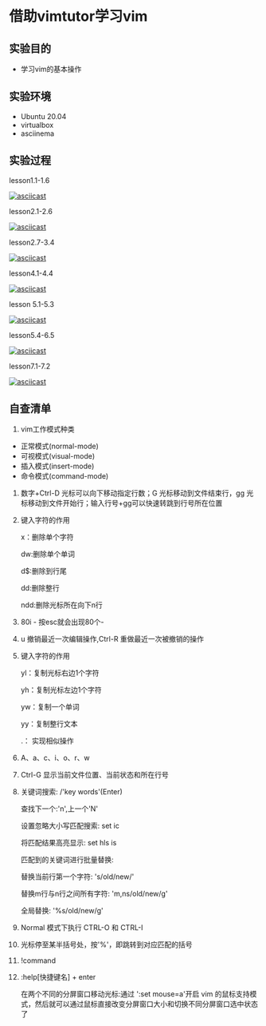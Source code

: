 # 借助vimtutor学习vim

## 实验目的

- 学习vim的基本操作



## 实验环境

- Ubuntu 20.04
- virtualbox
- asciinema

## 实验过程



lesson1.1-1.6

[![asciicast](https://asciinema.org/a/q187w30ZF2RYugscn0WwZ9YO6.svg)](https://asciinema.org/a/q187w30ZF2RYugscn0WwZ9YO6)

lesson2.1-2.6

[![asciicast](https://asciinema.org/a/AhTANQmEkMu3DhPcDagkI2e0T.svg)](https://asciinema.org/a/AhTANQmEkMu3DhPcDagkI2e0T)

lesson2.7-3.4

[![asciicast](https://asciinema.org/a/i9JGXLbCx5snXgi4A5WuBTkZG.svg)](https://asciinema.org/a/i9JGXLbCx5snXgi4A5WuBTkZG)

lesson4.1-4.4

[![asciicast](https://asciinema.org/a/xQTVuAXnEcJqqn1cd646lCa8f.svg)](https://asciinema.org/a/xQTVuAXnEcJqqn1cd646lCa8f)

lesson 5.1-5.3

[![asciicast](https://asciinema.org/a/bStN4T9lfU0uabMAtCSFQFuIA.svg)](https://asciinema.org/a/bStN4T9lfU0uabMAtCSFQFuIA)

lesson5.4-6.5

[![asciicast](https://asciinema.org/a/ZHdFKFQGj3ILFiOG5mup7UmtT.svg)](https://asciinema.org/a/ZHdFKFQGj3ILFiOG5mup7UmtT)

lesson7.1-7.2

[![asciicast](https://asciinema.org/a/QgrsT0uTD4Ht9qdTRyNH9pVaQ.svg)](https://asciinema.org/a/QgrsT0uTD4Ht9qdTRyNH9pVaQ)

## 自查清单

1. vim工作模式种类

- 正常模式(normal-mode)
- 可视模式(visual-mode)
- 插入模式(insert-mode)
- 命令模式(command-mode)

1. 数字+Ctrl-D 光标可以向下移动指定行数；G 光标移动到文件结束行，gg 光标移动到文件开始行；输入行号+gg可以快速转跳到行号所在位置

2. 键入字符的作用

   x：删除单个字符

   dw:删除单个单词

   d$:删除到行尾

   dd:删除整行

   ndd:删除光标所在向下n行

3. 80i - 按esc就会出现80个-

4. u 撤销最近一次编辑操作,Ctrl-R 重做最近一次被撤销的操作

5. 键入字符的作用

   yl：复制光标右边1个字符

   yh：复制光标左边1个字符

   yw：复制一个单词

   yy：复制整行文本

   .： 实现相似操作

6. A、a、c、i、o、r、w

7. Ctrl-G 显示当前文件位置、当前状态和所在行号

8. 关键词搜索: /'key words'(Enter)

   查找下一个:'n',上一个'N'

   设置忽略大小写匹配搜索: set ic

   将匹配结果高亮显示: set hls is

   匹配到的关键词进行批量替换:

   替换当前行第一个字符: 's/old/new/'

   替换m行与n行之间所有字符: 'm,ns/old/new/g'

   全局替换: '%s/old/new/g'

9. Normal 模式下执行 CTRL-O 和 CTRL-I

10. 光标停至某半括号处，按'%'，即跳转到对应匹配的括号

11. !command




12. :help[快捷键名] + enter

    在两个不同的分屏窗口移动光标:通过 ':set mouse=a'开启 vim 的鼠标支持模式，然后就可以通过鼠标直接改变分屏窗口大小和切换不同分屏窗口选中状态了
